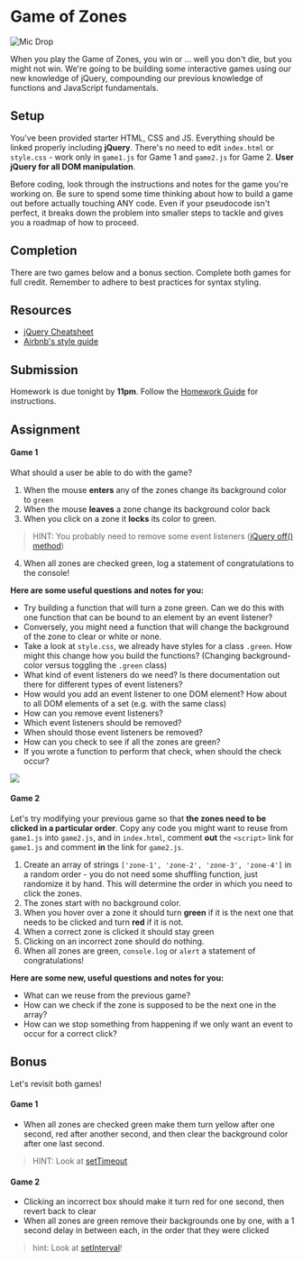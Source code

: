 # Game of Zones

![Mic Drop](https://i.giphy.com/5V5gCfO0xWD4I.gif)

When you play the Game of Zones, you win or ... well you don't die, but you might not win. We're going to be building some interactive games using our new knowledge of jQuery, compounding our previous knowledge of functions and JavaScript fundamentals.

## Setup

You've been provided starter HTML, CSS and JS. Everything should be linked properly including **jQuery**. There's no need to edit `index.html` or `style.css` - work only in `game1.js` for Game 1 and `game2.js` for Game 2. **User jQuery for all DOM manipulation**.

Before coding, look through the instructions and notes for the game you're working on. Be sure to spend some time thinking about how to build a game out before actually touching ANY code. Even if your pseudocode isn't perfect, it breaks down the problem into smaller steps to tackle and gives you a roadmap of how to proceed.

## Completion

There are two games below and a bonus section. Complete both games for full credit. Remember to adhere to best practices for syntax styling.

## Resources
- [jQuery Cheatsheet](https://oscarotero.com/jquery)
- [Airbnb's style guide](https://github.com/airbnb/javascript)

## Submission

Homework is due tonight by **11pm**. Follow the [Homework Guide](https://git.generalassemb.ly/nyc-wdi-fisher/student-resources/blob/master/homework-guide.md) for instructions.

## Assignment

#### Game 1

What should a user be able to do with the game?

1. When the mouse **enters** any of the zones change its background color to `green`
2. When the mouse **leaves** a zone change its background color back
3. When you click on a zone it **locks** its color to green.
  > HINT: You probably need to remove some event listeners ([jQuery off() method](http://api.jquery.com/off/))
4. When all zones are checked green, log a statement of congratulations to the console!

**Here are some useful questions and notes for you:**

- Try building a function that will turn a zone green. Can we do this with one function that can be bound to an element by an event listener?
- Conversely, you might need a function that will change the background of the zone to clear or white or none.
- Take a look at `style.css`, we already have styles for a class `.green`. How might this change how you build the functions? (Changing background-color versus toggling the `.green` class)
- What kind of event listeners do we need? Is there documentation out there for different types of event listeners?
- How would you add an event listener to one DOM element? How about to all DOM elements of a set (e.g. with the same class)
- How can you remove event listeners?
- Which event listeners should be removed?
- When should those event listeners be removed?
- How can you check to see if all the zones are green?
- If you wrote a function to perform that check, when should the check occur?

![](https://i.imgur.com/BvvVElS.png)

#### Game 2

Let's try modifying your previous game so that **the zones need to be clicked in a particular order**. Copy any code you might want to reuse from `game1.js` into `game2.js`, and in `index.html`, comment **out** the `<script>` link for `game1.js` and comment **in** the link for `game2.js`.

1. Create an array of strings `['zone-1', 'zone-2', 'zone-3', 'zone-4']` in a random order - you do not need some shuffling function, just randomize it by hand. This will determine the order in which you need to click the zones.
2. The zones start with no background color.
3. When you hover over a zone it should turn **green** if it is the next one that needs to be clicked and turn **red** if it is not.
4. When a correct zone is clicked it should stay green
5. Clicking on an incorrect zone should do nothing.
6. When all zones are green, `console.log` or `alert` a statement of congratulations!

**Here are some new, useful questions and notes for you:**

- What can we reuse from the previous game?
- How can we check if the zone is supposed to be the next one in the array?
- How can we stop something from happening if we only want an event to occur for a correct click?

## Bonus

Let's revisit both games!

#### Game 1

- When all zones are checked green make them turn yellow after one second, red after another second, and then clear the background color after one last second.
>HINT: Look at [setTimeout](https://developer.mozilla.org/en-US/docs/Web/API/WindowTimers/setInterval)

#### Game 2

- Clicking an incorrect box should make it turn red for one second, then revert back to clear
- When all zones are green remove their backgrounds one by one, with a 1 second delay in between each, in the order that they were clicked
>hint: Look at [setInterval](https://developer.mozilla.org/en-US/docs/Web/API/WindowTimers/setInterval)!

